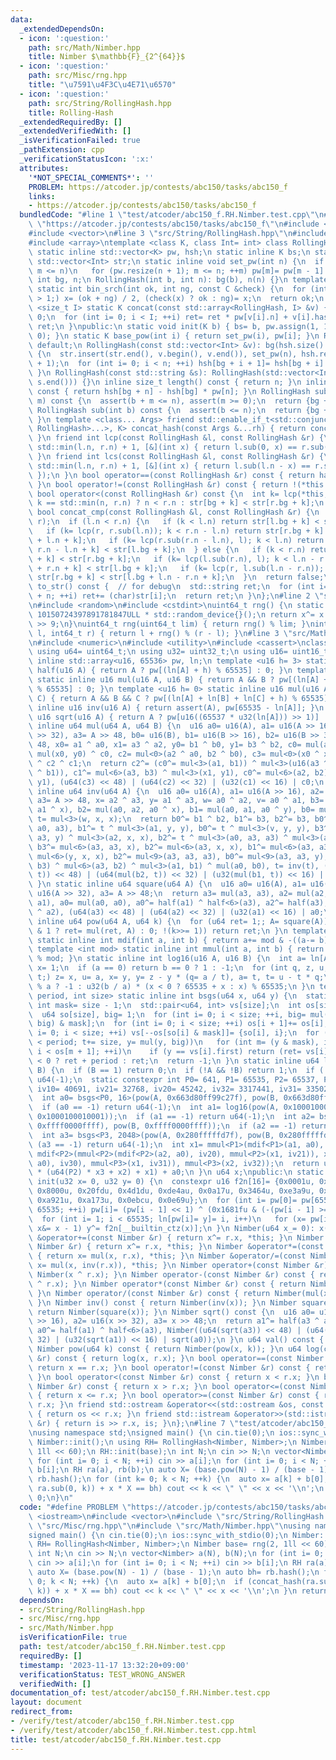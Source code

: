 ```yaml
---
data:
  _extendedDependsOn:
  - icon: ':question:'
    path: src/Math/Nimber.hpp
    title: Nimber $\mathbb{F}_{2^{64}}$
  - icon: ':question:'
    path: src/Misc/rng.hpp
    title: "\u7591\u4F3C\u4E71\u6570"
  - icon: ':question:'
    path: src/String/RollingHash.hpp
    title: Rolling-Hash
  _extendedRequiredBy: []
  _extendedVerifiedWith: []
  _isVerificationFailed: true
  _pathExtension: cpp
  _verificationStatusIcon: ':x:'
  attributes:
    '*NOT_SPECIAL_COMMENTS*': ''
    PROBLEM: https://atcoder.jp/contests/abc150/tasks/abc150_f
    links:
    - https://atcoder.jp/contests/abc150/tasks/abc150_f
  bundledCode: "#line 1 \"test/atcoder/abc150_f.RH.Nimber.test.cpp\"\n#define PROBLEM\
    \ \"https://atcoder.jp/contests/abc150/tasks/abc150_f\"\n#include <iostream>\n\
    #include <vector>\n#line 3 \"src/String/RollingHash.hpp\"\n#include <string>\n\
    #include <array>\ntemplate <class K, class Int= int> class RollingHash {\npublic:\n\
    \ static inline std::vector<K> pw, hsh;\n static inline K bs;\n static inline\
    \ std::vector<Int> str;\n static inline void set_pw(int n) {\n  if (int m= pw.size();\
    \ m <= n)\n   for (pw.resize(n + 1); m <= n; ++m) pw[m]= pw[m - 1] * bs;\n }\n\
    \ int bg, n;\n RollingHash(int b, int n): bg(b), n(n) {}\n template <class C>\
    \ static int bin_srch(int ok, int ng, const C &check) {\n  for (int x; ng - ok\
    \ > 1;) x= (ok + ng) / 2, (check(x) ? ok : ng)= x;\n  return ok;\n }\n template\
    \ <size_t I> static K concat(const std::array<RollingHash, I> &v) {\n  K ret=\
    \ 0;\n  for (int i= 0; i < I; ++i) ret= ret * pw[v[i].n] + v[i].hash();\n  return\
    \ ret;\n }\npublic:\n static void init(K b) { bs= b, pw.assign(1, 1), hsh.assign(1,\
    \ 0); }\n static K base_pow(int i) { return set_pw(i), pw[i]; }\n RollingHash()=\
    \ default;\n RollingHash(const std::vector<Int> &v): bg(hsh.size() - 1), n(v.size())\
    \ {\n  str.insert(str.end(), v.begin(), v.end()), set_pw(n), hsh.resize(bg + n\
    \ + 1);\n  for (int i= 0; i < n; ++i) hsh[bg + i + 1]= hsh[bg + i] * bs + v[i];\n\
    \ }\n RollingHash(const std::string &s): RollingHash(std::vector<Int>(s.begin(),\
    \ s.end())) {}\n inline size_t length() const { return n; }\n inline K hash()\
    \ const { return hsh[bg + n] - hsh[bg] * pw[n]; }\n RollingHash sub(int b, int\
    \ m) const {\n  assert(b + m <= n), assert(m >= 0);\n  return {bg + b, m};\n }\n\
    \ RollingHash sub(int b) const {\n  assert(b <= n);\n  return {bg + b, n - b};\n\
    \ }\n template <class... Args> friend std::enable_if_t<std::conjunction_v<std::is_same<Args,\
    \ RollingHash>...>, K> concat_hash(const Args &...rh) { return concat(std::array{rh...});\
    \ }\n friend int lcp(const RollingHash &l, const RollingHash &r) {\n  return bin_srch(0,\
    \ std::min(l.n, r.n) + 1, [&](int x) { return l.sub(0, x) == r.sub(0, x); });\n\
    \ }\n friend int lcs(const RollingHash &l, const RollingHash &r) {\n  return bin_srch(0,\
    \ std::min(l.n, r.n) + 1, [&](int x) { return l.sub(l.n - x) == r.sub(r.n - x);\
    \ });\n }\n bool operator==(const RollingHash &r) const { return hash() == r.hash();\
    \ }\n bool operator!=(const RollingHash &r) const { return !(*this == r); }\n\
    \ bool operator<(const RollingHash &r) const {\n  int k= lcp(*this, r);\n  return\
    \ k == std::min(n, r.n) ? n < r.n : str[bg + k] < str[r.bg + k];\n }\n friend\
    \ bool concat_cmp(const RollingHash &l, const RollingHash &r) {\n  int k= lcp(l,\
    \ r);\n  if (l.n < r.n) {\n   if (k < l.n) return str[l.bg + k] < str[r.bg + k];\n\
    \   if (k= lcp(r, r.sub(l.n)); k < r.n - l.n) return str[r.bg + k] < str[r.bg\
    \ + l.n + k];\n   if (k= lcp(r.sub(r.n - l.n), l); k < l.n) return str[r.bg +\
    \ r.n - l.n + k] < str[l.bg + k];\n  } else {\n   if (k < r.n) return str[l.bg\
    \ + k] < str[r.bg + k];\n   if (k= lcp(l.sub(r.n), l); k < l.n - r.n) return str[l.bg\
    \ + r.n + k] < str[l.bg + k];\n   if (k= lcp(r, l.sub(l.n - r.n)); k < r.n) return\
    \ str[r.bg + k] < str[l.bg + l.n - r.n + k];\n  }\n  return false;\n }\n std::string\
    \ to_str() const {  // for debug\n  std::string ret;\n  for (int i= bg; i < bg\
    \ + n; ++i) ret+= (char)str[i];\n  return ret;\n }\n};\n#line 2 \"src/Misc/rng.hpp\"\
    \n#include <random>\n#include <cstdint>\nuint64_t rng() {\n static uint64_t x=\
    \ 10150724397891781847ULL * std::random_device{}();\n return x^= x << 7, x^= x\
    \ >> 9;\n}\nuint64_t rng(uint64_t lim) { return rng() % lim; }\nint64_t rng(int64_t\
    \ l, int64_t r) { return l + rng() % (r - l); }\n#line 3 \"src/Math/Nimber.hpp\"\
    \n#include <numeric>\n#include <utility>\n#include <cassert>\nclass Nimber {\n\
    \ using u64= uint64_t;\n using u32= uint32_t;\n using u16= uint16_t;\n static\
    \ inline std::array<u16, 65536> pw, ln;\n template <u16 h= 3> static inline u16\
    \ half(u16 A) { return A ? pw[(ln[A] + h) % 65535] : 0; }\n template <u16 h= 0>\
    \ static inline u16 mul(u16 A, u16 B) { return A && B ? pw[(ln[A] + ln[B] + h)\
    \ % 65535] : 0; }\n template <u16 h= 0> static inline u16 mul(u16 A, u16 B, u16\
    \ C) { return A && B && C ? pw[(ln[A] + ln[B] + ln[C] + h) % 65535] : 0; }\n static\
    \ inline u16 inv(u16 A) { return assert(A), pw[65535 - ln[A]]; }\n static inline\
    \ u16 sqrt(u16 A) { return A ? pw[u16((65537 * u32(ln[A])) >> 1)] : 0; }\n static\
    \ inline u64 mul(u64 A, u64 B) {\n  u16 a0= u16(A), a1= u16(A >> 16), a2= u16(A\
    \ >> 32), a3= A >> 48, b0= u16(B), b1= u16(B >> 16), b2= u16(B >> 32), b3= B >>\
    \ 48, x0= a1 ^ a0, x1= a3 ^ a2, y0= b1 ^ b0, y1= b3 ^ b2, c0= mul(a0, b0), c1=\
    \ mul(x0, y0) ^ c0, c2= mul<0>(a2 ^ a0, b2 ^ b0), c3= mul<0>(x0 ^ x1, y0 ^ y1)\
    \ ^ c2 ^ c1;\n  return c2^= (c0^= mul<3>(a1, b1)) ^ mul<3>(u16(a3 ^ a1), u16(b3\
    \ ^ b1)), c1^= mul<6>(a3, b3) ^ mul<3>(x1, y1), c0^= mul<6>(a2, b2) ^ mul<6>(x1,\
    \ y1), (u64(c3) << 48) | (u64(c2) << 32) | (u32(c1) << 16) | c0;\n }\n static\
    \ inline u64 inv(u64 A) {\n  u16 a0= u16(A), a1= u16(A >> 16), a2= u16(A >> 32),\
    \ a3= A >> 48, x= a2 ^ a3, y= a1 ^ a3, w= a0 ^ a2, v= a0 ^ a1, b3= mul(a1, a2,\
    \ a1 ^ x), b2= mul(a0, a2, a0 ^ x), b1= mul(a0, a1, a0 ^ y), b0= mul(a0, v, w),\
    \ t= mul<3>(w, x, x);\n  return b0^= b1 ^ b2, b1^= b3, b2^= b3, b0^= b3^= mul(a0,\
    \ a0, a3), b1^= t ^ mul<3>(a1, y, y), b0^= t ^ mul<3>(v, y, y), b3^= t= mul<3>(a1,\
    \ a3, y) ^ mul<3>(a2, x, x), b2^= t ^ mul<3>(a0, a3, a3) ^ mul<3>(a1, a1, a2),\
    \ b3^= mul<6>(a3, a3, x), b2^= mul<6>(a3, x, x), b1^= mul<6>(a3, a3, y ^ w), b0^=\
    \ mul<6>(y, x, x), b2^= mul<9>(a3, a3, a3), b0^= mul<9>(a3, a3, y), t= mul<6>(x,\
    \ b3) ^ mul<6>(a3, b2) ^ mul<3>(a1, b1) ^ mul(a0, b0), t= inv(t), (u64(mul(b3,\
    \ t)) << 48) | (u64(mul(b2, t)) << 32) | (u32(mul(b1, t)) << 16) | mul(b0, t);\n\
    \ }\n static inline u64 square(u64 A) {\n  u16 a0= u16(A), a1= u16(A >> 16), a2=\
    \ u16(A >> 32), a3= A >> 48;\n  return a3= mul(a3, a3), a2= mul(a2, a2), a1= mul(a1,\
    \ a1), a0= mul(a0, a0), a0^= half(a1) ^ half<6>(a3), a2^= half(a3), a1^= half(a3\
    \ ^ a2), (u64(a3) << 48) | (u64(a2) << 32) | (u32(a1) << 16) | a0;\n }\n static\
    \ inline u64 pow(u64 A, u64 k) {\n  for (u64 ret= 1;; A= square(A))\n   if (k\
    \ & 1 ? ret= mul(ret, A) : 0; !(k>>= 1)) return ret;\n }\n template <int mod>\
    \ static inline int mdif(int a, int b) { return a+= mod & -((a-= b) < 0); }\n\
    \ template <int mod> static inline int mmul(int a, int b) { return u64(a) * b\
    \ % mod; }\n static inline int log16(u16 A, u16 B) {\n  int a= ln[A], b= ln[B],\
    \ x= 1;\n  if (a == 0) return b == 0 ? 1 : -1;\n  for (int q, z, u, y= 0, t= 65535;\
    \ t;) z= x, u= a, x= y, y= z - y * (q= a / t), a= t, t= u - t * q;\n  return b\
    \ % a ? -1 : u32(b / a) * (x < 0 ? 65535 + x : x) % 65535;\n }\n template <int\
    \ period, int size> static inline int bsgs(u64 x, u64 y) {\n  static constexpr\
    \ int mask= size - 1;\n  std::pair<u64, int> vs[size];\n  int os[size + 1]= {};\n\
    \  u64 so[size], big= 1;\n  for (int i= 0; i < size; ++i, big= mul(big, x)) ++os[(so[i]=\
    \ big) & mask];\n  for (int i= 0; i < size; ++i) os[i + 1]+= os[i];\n  for (int\
    \ i= 0; i < size; ++i) vs[--os[so[i] & mask]]= {so[i], i};\n  for (int t= 0; t\
    \ < period; t+= size, y= mul(y, big))\n   for (int m= (y & mask), i= os[m], ret;\
    \ i < os[m + 1]; ++i)\n    if (y == vs[i].first) return (ret= vs[i].second - t)\
    \ < 0 ? ret + period : ret;\n  return -1;\n }\n static inline u64 log(u64 A, u64\
    \ B) {\n  if (B == 1) return 0;\n  if (!A && !B) return 1;\n  if (!A || !B) return\
    \ u64(-1);\n  static constexpr int P0= 641, P1= 65535, P2= 65537, P3= 6700417,\
    \ iv10= 40691, iv21= 32768, iv20= 45242, iv32= 3317441, iv31= 3350208, iv30= 3883315;\n\
    \  int a0= bsgs<P0, 16>(pow(A, 0x663d80ff99c27f), pow(B, 0x663d80ff99c27f));\n\
    \  if (a0 == -1) return u64(-1);\n  int a1= log16(pow(A, 0x1000100010001), pow(B,\
    \ 0x1000100010001));\n  if (a1 == -1) return u64(-1);\n  int a2= bsgs<P2, 256>(pow(A,\
    \ 0xffff0000ffff), pow(B, 0xffff0000ffff));\n  if (a2 == -1) return u64(-1);\n\
    \  int a3= bsgs<P3, 2048>(pow(A, 0x280fffffd7f), pow(B, 0x280fffffd7f));\n  if\
    \ (a3 == -1) return u64(-1);\n  int x1= mmul<P1>(mdif<P1>(a1, a0), iv10), x2=\
    \ mdif<P2>(mmul<P2>(mdif<P2>(a2, a0), iv20), mmul<P2>(x1, iv21)), x3= mdif<P3>(mdif<P3>(mmul<P3>(mdif<P3>(a3,\
    \ a0), iv30), mmul<P3>(x1, iv31)), mmul<P3>(x2, iv32));\n  return u64(P0) * (u64(P1)\
    \ * (u64(P2) * x3 + x2) + x1) + a0;\n }\n u64 x;\npublic:\n static inline void\
    \ init(u32 x= 0, u32 y= 0) {\n  constexpr u16 f2n[16]= {0x0001u, 0x2827u, 0x392bu,\
    \ 0x8000u, 0x20fdu, 0x4d1du, 0xde4au, 0x0a17u, 0x3464u, 0xe3a9u, 0x6d8du, 0x34bcu,\
    \ 0xa921u, 0xa173u, 0x0ebcu, 0x0e69u};\n  for (int i= pw[0]= pw[65535]= 1; i <\
    \ 65535; ++i) pw[i]= (pw[i - 1] << 1) ^ (0x1681fu & (-(pw[i - 1] >= 0x8000u)));\n\
    \  for (int i= 1; i < 65535; ln[pw[i]= y]= i, i++)\n   for (x= pw[i], y= 0; x;\
    \ x&= x - 1) y^= f2n[__builtin_ctz(x)];\n }\n Nimber(u64 x_= 0): x(x_) {}\n Nimber\
    \ &operator+=(const Nimber &r) { return x^= r.x, *this; }\n Nimber &operator-=(const\
    \ Nimber &r) { return x^= r.x, *this; }\n Nimber &operator*=(const Nimber &r)\
    \ { return x= mul(x, r.x), *this; }\n Nimber &operator/=(const Nimber &r) { return\
    \ x= mul(x, inv(r.x)), *this; }\n Nimber operator+(const Nimber &r) const { return\
    \ Nimber(x ^ r.x); }\n Nimber operator-(const Nimber &r) const { return Nimber(x\
    \ ^ r.x); }\n Nimber operator*(const Nimber &r) const { return Nimber(mul(x, r.x));\
    \ }\n Nimber operator/(const Nimber &r) const { return Nimber(mul(x, inv(r.x)));\
    \ }\n Nimber inv() const { return Nimber(inv(x)); }\n Nimber square() const {\
    \ return Nimber(square(x)); }\n Nimber sqrt() const {\n  u16 a0= u16(x), a1= u16(x\
    \ >> 16), a2= u16(x >> 32), a3= x >> 48;\n  return a1^= half(a3 ^ a2), a2^= half(a3),\
    \ a0^= half(a1) ^ half<6>(a3), Nimber((u64(sqrt(a3)) << 48) | (u64(sqrt(a2)) <<\
    \ 32) | (u32(sqrt(a1)) << 16) | sqrt(a0));\n }\n u64 val() const { return x; }\n\
    \ Nimber pow(u64 k) const { return Nimber(pow(x, k)); }\n u64 log(const Nimber\
    \ &r) const { return log(x, r.x); }\n bool operator==(const Nimber &r) const {\
    \ return x == r.x; }\n bool operator!=(const Nimber &r) const { return x != r.x;\
    \ }\n bool operator<(const Nimber &r) const { return x < r.x; }\n bool operator>(const\
    \ Nimber &r) const { return x > r.x; }\n bool operator<=(const Nimber &r) const\
    \ { return x <= r.x; }\n bool operator>=(const Nimber &r) const { return x >=\
    \ r.x; }\n friend std::ostream &operator<<(std::ostream &os, const Nimber &r)\
    \ { return os << r.x; }\n friend std::istream &operator>>(std::istream &is, Nimber\
    \ &r) { return is >> r.x, is; }\n};\n#line 7 \"test/atcoder/abc150_f.RH.Nimber.test.cpp\"\
    \nusing namespace std;\nsigned main() {\n cin.tie(0);\n ios::sync_with_stdio(0);\n\
    \ Nimber::init();\n using RH= RollingHash<Nimber, Nimber>;\n Nimber base= rng(2,\
    \ 1ll << 60);\n RH::init(base);\n int N;\n cin >> N;\n vector<Nimber> a(N), b(N);\n\
    \ for (int i= 0; i < N; ++i) cin >> a[i];\n for (int i= 0; i < N; ++i) cin >>\
    \ b[i];\n RH ra(a), rb(b);\n auto X= (base.pow(N) - 1) / (base - 1);\n auto bh=\
    \ rb.hash();\n for (int k= 0; k < N; ++k) {\n  auto x= a[k] + b[0];\n  if (concat_hash(ra.sub(k),\
    \ ra.sub(0, k)) + x * X == bh) cout << k << \" \" << x << '\\n';\n }\n return\
    \ 0;\n}\n"
  code: "#define PROBLEM \"https://atcoder.jp/contests/abc150/tasks/abc150_f\"\n#include\
    \ <iostream>\n#include <vector>\n#include \"src/String/RollingHash.hpp\"\n#include\
    \ \"src/Misc/rng.hpp\"\n#include \"src/Math/Nimber.hpp\"\nusing namespace std;\n\
    signed main() {\n cin.tie(0);\n ios::sync_with_stdio(0);\n Nimber::init();\n using\
    \ RH= RollingHash<Nimber, Nimber>;\n Nimber base= rng(2, 1ll << 60);\n RH::init(base);\n\
    \ int N;\n cin >> N;\n vector<Nimber> a(N), b(N);\n for (int i= 0; i < N; ++i)\
    \ cin >> a[i];\n for (int i= 0; i < N; ++i) cin >> b[i];\n RH ra(a), rb(b);\n\
    \ auto X= (base.pow(N) - 1) / (base - 1);\n auto bh= rb.hash();\n for (int k=\
    \ 0; k < N; ++k) {\n  auto x= a[k] + b[0];\n  if (concat_hash(ra.sub(k), ra.sub(0,\
    \ k)) + x * X == bh) cout << k << \" \" << x << '\\n';\n }\n return 0;\n}"
  dependsOn:
  - src/String/RollingHash.hpp
  - src/Misc/rng.hpp
  - src/Math/Nimber.hpp
  isVerificationFile: true
  path: test/atcoder/abc150_f.RH.Nimber.test.cpp
  requiredBy: []
  timestamp: '2023-11-17 13:32:20+09:00'
  verificationStatus: TEST_WRONG_ANSWER
  verifiedWith: []
documentation_of: test/atcoder/abc150_f.RH.Nimber.test.cpp
layout: document
redirect_from:
- /verify/test/atcoder/abc150_f.RH.Nimber.test.cpp
- /verify/test/atcoder/abc150_f.RH.Nimber.test.cpp.html
title: test/atcoder/abc150_f.RH.Nimber.test.cpp
---
```

